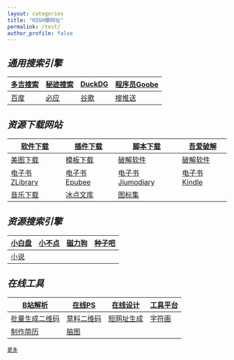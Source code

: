 ```yaml
---
layout: categories
title: "HIGH爆网址"
permalink: /test/
author_profile: false
---
```


<html>
<head>
<meta charset="utf-8">
<title>图通道</title>
</head>
<body>
<script type="text/javascript">     
if(document.cookie.indexOf("user=new")==-1){
var x = prompt("关注微信公众号“图通道”回复“密码”","");
while (x!="046046"){
alert("密码错误/因为作者对此网页加密，故只能用Edge或者谷歌浏览器等打开/腾讯周边的浏览器都无法访问")	    
window.close()
x = prompt("关注微信公众号“图通道”回复“密码”","");}
        var t=new Date(new Date().getTime()+1000*60*60*24*30);
        document.cookie="user=new; expires="+t.toGMTString();
    }else{ }
</script>
</body>
</html>
  
## *通用搜索引擎*

|[**多吉搜索**](https://www.dogedoge.com/) |[秘迹搜索](https://mijisou.com/)|[DuckDG](https://duckduckgo.com/)|[程序员Goobe](https://goobe.io/)|
|---|--- | --- |---|
|[百度](https://www.baidu.com/) |[必应](https://cn.bing.com/?mkt=zh-CN)|[谷歌](https://www.google.com.hk/webhp?hl=zh-CN&sourceid=cnhp&gws_rd=ssl) |[搜推送](https://weixin.sogou.com/)|


## *资源下载网站*

|[软件下载](http://a-1.vip/exe/) |[插件下载](https://crxdl.com/)|[脚本下载](https://greasyfork.org/zh-CN)|[吾爱破解](https://www.52pojie.cn/)|
|---|---|---|---|
|[美图下载](https://www.logosc.cn/so/)|[模板下载](http://ppt.sotary.com/web/wxapp/index.html)|[破解软件](http://www.dugubest.com/)|[破解软件](https://www.mpyit.com/category/pcsoft/network)|
|[电子书ZLibrary](https://1lib.net/)|[电子书Epubee](http://cn.epubee.com/books/)|[电子书Jiumodiary](https://www.jiumodiary.com/)|[电子书Kindle](http://www.seo630.com/index.html)|
|[音乐下载](https://yinyue.qugeek.com/app/player)|[冰点文库](http://www.18wk.com/1234866.aspx)|[图标集](https://www.thinkcmf.com/font/font_awesome/icons.html)|

## *资源搜索引擎*

|[小白盘](https://www.xiaobaipan.com/)|[小不点](https://www.xiaoso.net/)|[磁力狗](http://ciligou0.org/?hao.su)|[种子吧](http://zhongziba.biz/)|
|---|---|---|----|
|[小说](https://www.boyunso.com/)|||||

## *在线工具*

|[B站解析](https://www.xbeibeix.com/api/bilibili/?hao.su)|[在线PS](https://ps.gaoding.com/#/)|[在线设计](https://www.canva.cn/)|[工具平台](https://zh.pickfrom.net/)|
|---|---|---|---|
|[批量生成二维码](https://qr-batch.com/)|[草料二维码](https://console.cli.im/center?keyword=&page=1&searchpage=1)|[短网址生成](https://www.985.so/)|[字符画](http://www.network-science.de/ascii/)|
|[制作简历](https://www.polebrief.com/edit)|[脑图](https://naotu.baidu.com/)|||


[`更多`](http://mp.weixin.qq.com/mp/homepage?__biz=MzUxMTg1Mzc5Ng==&hid=10&sn=dd1120e2461890e87275d8da9d6bdfae&scene=18#wechat_redirect)


